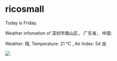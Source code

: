 # ricosmall

Today is Friday.

Weather infomation of 深圳市南山区， 广东省， 中国: 

Weather: 晴, Temperature: 21 ℃ , Air Index: 54 良

<img src="https://github-readme-stats.vercel.app/api?username=ricosmall&show_icons=true" />
